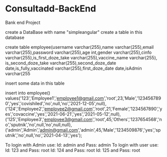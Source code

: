 # Consultadd-BackEnd
Bank end Project

create a DataBase with name "simpleangular"
create a table in this database

create table employee(username varchar(255),name varchar(255),email varchar(255),password varchar(255),age int,gender varchar(255),cinfo varchar(255),is_first_doze_take varchar(255),vaccine_name varchar(255), is_second_doze_take varchar(255),second_doze_date date,is_fully_vaccinated varchar(255),first_doze_date date,isAdmin varchar(255

insert some data in this table

 insert into employee() values('123','Employee1','employee1@gmail.com','root',23,'Male','1234567890','yes','covishiled','no',null,'no','2021-12-05',null),('124','Employee2','employee2@gmail.com','root',21,'Female','1234567890','yes','covaccine','yes','2021-06-21','yes','2021-05-12',null),('125','Employee3','employee3@gmail.com','root',45,'Others','1237654568','no','sputnik','no',null,'no',null,null),('admin','Admin','admin@gmail.com','admin',45,'Male','1234509876','yes','sputnik','no',null,'no','2021-04-13','yes');
 
  
To login with Admin use: Id: admin and Pass: admin
To login with user use:
 Id: 123 and Pass: root
 Id: 124 and Pass: root
 Id: 125 and Pass: root
